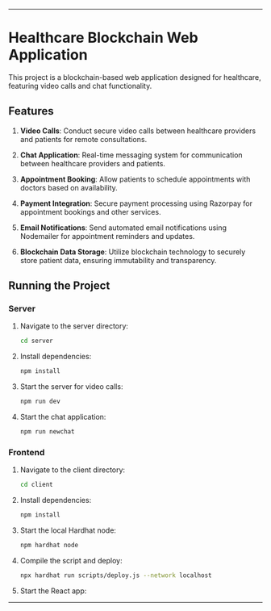 

---

# Healthcare Blockchain Web Application

This project is a blockchain-based web application designed for healthcare, featuring video calls and chat functionality.

## Features

1. **Video Calls**: Conduct secure video calls between healthcare providers and patients for remote consultations.

2. **Chat Application**: Real-time messaging system for communication between healthcare providers and patients.

3. **Appointment Booking**: Allow patients to schedule appointments with doctors based on availability.

4. **Payment Integration**: Secure payment processing using Razorpay for appointment bookings and other services.

5. **Email Notifications**: Send automated email notifications using Nodemailer for appointment reminders and updates.

6. **Blockchain Data Storage**: Utilize blockchain technology to securely store patient data, ensuring immutability and transparency.

## Running the Project

### Server

1. Navigate to the server directory:
    ```bash
    cd server
    ```

2. Install dependencies:
    ```bash
    npm install
    ```

3. Start the server for video calls:
    ```bash
    npm run dev
    ```

4. Start the chat application:
    ```bash
    npm run newchat
    ```

### Frontend

1. Navigate to the client directory:
    ```bash
    cd client
    ```

2. Install dependencies:
    ```bash
    npm install
    ```

3. Start the local Hardhat node:
    ```bash
    npm hardhat node
    ```

4. Compile the script and deploy:
    ```bash
    npx hardhat run scripts/deploy.js --network localhost
    ```

5. Start the React app:

---
